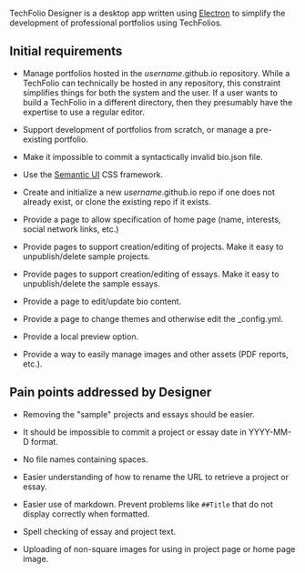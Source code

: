 TechFolio Designer is a desktop app written using [Electron](http://electron.atom.io/) to simplify the development of professional portfolios using TechFolios.

## Initial requirements

* Manage portfolios hosted in the *username*.github.io repository. While a TechFolio can technically be hosted in any repository, this constraint simplifies things for both the system and the user.  If a user wants to build a TechFolio in a different directory, then they presumably have the expertise to use a regular editor.

* Support development of portfolios from scratch, or manage a pre-existing portfolio. 

* Make it impossible to commit a syntactically invalid bio.json file. 

* Use the [Semantic UI](http://semantic-ui.com/) CSS framework. 

* Create and initialize a new *username*.github.io repo if one does not already exist, or clone the existing repo if it exists. 

* Provide a page to allow specification of home page (name, interests, social network links, etc.)

* Provide pages to support creation/editing of projects. Make it easy to unpublish/delete sample projects.

* Provide pages to support creation/editing of essays. Make it easy to unpublish/delete the sample essays.

* Provide a page to edit/update bio content.

* Provide a page to change themes and otherwise edit the _config.yml.

* Provide a local preview option. 

* Provide a way to easily manage images and other assets (PDF reports, etc.).

## Pain points addressed by Designer

* Removing the "sample" projects and essays should be easier.

* It should be impossible to commit a project or essay date in YYYY-MM-D format.

* No file names containing spaces.

* Easier understanding of how to rename the URL to retrieve a project or essay.

* Easier use of markdown.  Prevent problems like `##Title` that do not display correctly when formatted.

* Spell checking of essay and project text.

* Uploading of non-square images for using in project page or home page image.


